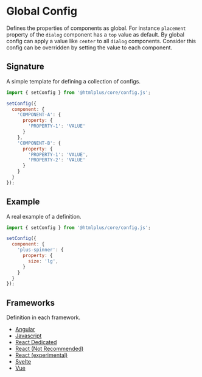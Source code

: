 # Global Config

Defines the properties of components as global. For instance `placement` property of the `dialog` component has a `top` value as default. By global config can apply a value like `center` to all `dialog` components. Consider this config can be overridden by setting the value to each component.

## Signature

A simple template for defining a collection of configs.

```js
import { setConfig } from '@htmlplus/core/config.js';

setConfig({
  component: {
    'COMPONENT-A': {
      property: {
        'PROPERTY-1': 'VALUE'
      }
    },
    'COMPONENT-B': {
      property: {
        'PROPERTY-1': 'VALUE',
        'PROPERTY-2': 'VALUE'
      }
    }
  }
});
```

## Example

A real example of a definition.

```js
import { setConfig } from '@htmlplus/core/config.js';

setConfig({
  component: {
    'plus-spinner': {
      property: {
        size: 'lg',
      }
    }
  }
});
```

## Frameworks

Definition in each framework.

- [Angular](/angular/global-config)
- [Javascript](/javascript/global-config)
- [React Dedicated](/react-dedicated/global-config)
- [React (Not Recommended)](/react/global-config)
- [React (experimental)](/react@experimental/global-config)
- [Svelte](/svelte/global-config)
- [Vue](/vue/global-config)
